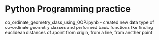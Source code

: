 # Python Programming practice
co_ordinate_geometry_class_using_OOP.ipynb - created new data type of co-ordinate geometry classes and performed basic functions like finding euclidean distances of apoint from origin, from a line, from another point
